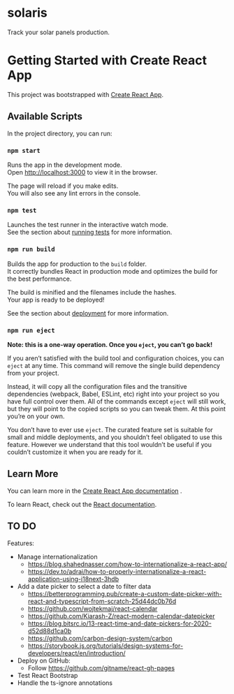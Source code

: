 # solaris

Track your solar panels production.

# Getting Started with Create React App

This project was bootstrapped with [Create React App](https://github.com/facebook/create-react-app).

## Available Scripts

In the project directory, you can run:

### `npm start`

Runs the app in the development mode.\
Open [http://localhost:3000](http://localhost:3000) to view it in the browser.

The page will reload if you make edits.\
You will also see any lint errors in the console.

### `npm test`

Launches the test runner in the interactive watch mode.\
See the section
about [running tests](https://facebook.github.io/create-react-app/docs/running-tests) for more
information.

### `npm run build`

Builds the app for production to the `build` folder.\
It correctly bundles React in production mode and optimizes the build for the best performance.

The build is minified and the filenames include the hashes.\
Your app is ready to be deployed!

See the section about [deployment](https://facebook.github.io/create-react-app/docs/deployment) for
more information.

### `npm run eject`

**Note: this is a one-way operation. Once you `eject`, you can’t go back!**

If you aren’t satisfied with the build tool and configuration choices, you can `eject` at any time.
This command will remove the single build dependency from your project.

Instead, it will copy all the configuration files and the transitive dependencies (webpack, Babel,
ESLint, etc) right into your project so you have full control over them. All of the commands
except `eject` will still work, but they will point to the copied scripts so you can tweak them. At
this point you’re on your own.

You don’t have to ever use `eject`. The curated feature set is suitable for small and middle
deployments, and you shouldn’t feel obligated to use this feature. However we understand that this
tool wouldn’t be useful if you couldn’t customize it when you are ready for it.

## Learn More

You can learn more in
the [Create React App documentation](https://facebook.github.io/create-react-app/docs/getting-started)
.

To learn React, check out the [React documentation](https://reactjs.org/).

## TO DO

Features:

* Manage internationalization
    * https://blog.shahednasser.com/how-to-internationalize-a-react-app/
    * https://dev.to/adrai/how-to-properly-internationalize-a-react-application-using-i18next-3hdb
* Add a date picker to select a date to filter data
    * https://betterprogramming.pub/create-a-custom-date-picker-with-react-and-typescript-from-scratch-25d44dc0b76d
    * https://github.com/wojtekmaj/react-calendar
    * https://github.com/Kiarash-Z/react-modern-calendar-datepicker
    * https://blog.bitsrc.io/13-react-time-and-date-pickers-for-2020-d52d88d1ca0b
    * https://github.com/carbon-design-system/carbon
    * https://storybook.js.org/tutorials/design-systems-for-developers/react/en/introduction/
* Deploy on GitHub:
    * Follow https://github.com/gitname/react-gh-pages
* Test React Bootstrap
* Handle the ts-ignore annotations